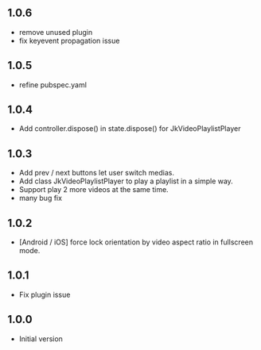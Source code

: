 ## 1.0.6

* remove unused plugin
* fix keyevent propagation issue

## 1.0.5

* refine pubspec.yaml

## 1.0.4

* Add controller.dispose() in state.dispose() for JkVideoPlaylistPlayer

## 1.0.3

* Add prev / next buttons let user switch medias.
* Add class JkVideoPlaylistPlayer to play a playlist in a simple way.
* Support play 2 more videos at the same time.
* many bug fix

## 1.0.2

* [Android / iOS] force lock orientation by video aspect ratio in fullscreen mode.

## 1.0.1

* Fix plugin issue

## 1.0.0

* Initial version

